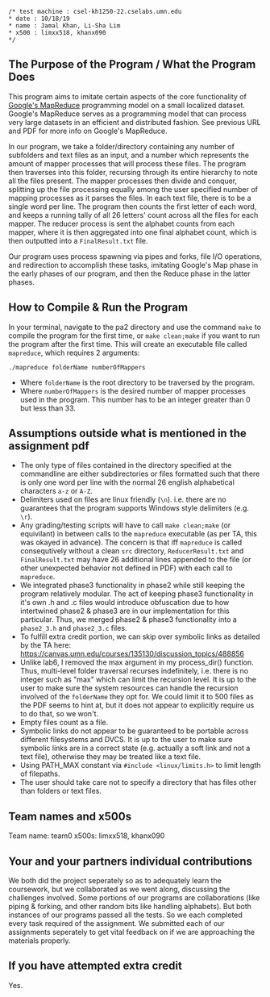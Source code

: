     /* test machine : csel-kh1250-22.cselabs.umn.edu
    * date : 10/18/19
    * name : Jamal Khan, Li-Sha Lim
    * x500 : limxx518, khanx090
    */

## The Purpose of the Program / What the Program Does

This program aims to imitate certain aspects of the core functionality of [Google's MapReduce](https://ai.google/research/pubs/pub62) programming model on a small localized dataset. Google's MapReduce serves as a programming model that can process very large datasets in an efficient and distributed fashion. See previous URL and PDF for more info on Google's MapReduce.

In our program, we take a folder/directory containing any number of subfolders and text files as an input, and a number which represents the amount of mapper processes that will process these files. The program then traverses into this folder, recursing through its entire hierarchy to note all the files present. The mapper processes then divide and conquer, splitting up the file processing equally among the user specified number of mapping processes as it parses the files. In each text file, there is to be a single word per line. The program then counts the first letter of each word, and keeps a running tally of all 26 letters' count across all the files for each mapper. The reducer process is sent the alphabet counts from each mapper, where it is then aggregated into one final alphabet count, which is then outputted into a ```FinalResult.txt``` file.

Our program uses process spawning via pipes and forks, file I/O operations, and redirection to accomplish these tasks, imitating Google's Map phase in the early phases of our program, and then the Reduce phase in the latter phases.

## How to Compile & Run the Program
In your terminal, navigate to the pa2 directory and use the command ```make``` to compile the program for the first time, or ```make clean;make``` if you want to run the program after the first time. This will create an executable file called ```mapreduce```, which requires 2 arguments:

```shell
./mapreduce folderName numberOfMappers
```
- Where ```folderName``` is the root directory to be traversed by the program.
- Where ```numberOfMappers``` is the desired number of mapper processes used in the program. This number has to be an integer greater than 0 but less than 33.

## Assumptions outside what is mentioned in the assignment pdf
- The only type of files contained in the directory specified at the commandline are either subdirectories or files formatted such that there is only one word per line with the normal 26 english alphabetical characters ``a-z`` or ```A-Z```.
- Delimiters used on files are linux friendly (```\n```). i.e. there are no guarantees that the program supports Windows style delimiters (e.g. ```\r```).
- Any grading/testing scripts will have to call ```make clean;make``` (or equivilant) in between calls to the ```mapreduce``` executable (as per TA, this was okayed in advance). The concern is that iff ```mapreduce``` is called consequtively without a clean ```src``` directory, ```ReducerResult.txt``` and ```FinalResult.txt``` may have 26 additional lines appended to the file (or other unexpected behavior not defined in PDF) with each call to ```mapreduce```.
- We integrated phase3 functionality in phase2 while still keeping the program relatively modular. The act of keeping phase3 functionality in it's own .h and .c files would introduce obfuscation due to how intertwined phase2 & phase3 are in our implementation for this particular. Thus, we merged phase2 & phase3 functionality into a ```phase2_3.h``` and ```phase2_3.c``` files.
- To fulfill extra credit portion, we can skip over symbolic links as detailed by the TA here: https://canvas.umn.edu/courses/135130/discussion_topics/488856
- Unlike lab6, I removed the max argument in my process_dir() function. Thus, multi-level folder traversal recurses indefinitely, i.e. there is no integer such as "max" which can limit the recursion level. It is up to the user to make sure the system resources can handle the recursion involved of the ```folderName``` they opt for. We could limit it to 500 files as the PDF seems to hint at, but it does not appear to explicitly require us to do that, so we won't.
- Empty files count as a file.
- Symbolic links do not appear to be guaranteed to be portable across different filesystems and DVCS. It is up to the user to make sure symbolic links are in a correct state (e.g. actually a soft link and not a text file), otherwise they may be treated like a text file.
- Using PATH_MAX constant via ```#include <linux/limits.h>``` to limit length of filepaths.
- The user should take care not to specify a directory that has files other than folders or text files.

## Team names and x500s
Team name: team0
x500s: limxx518, khanx090

## Your and your partners individual contributions
We both did the project seperately so as to adequately learn the coursework, but we collaborated as we went along, discussing the challenges involved. Some portions of our programs are collaborations (like piping & forking, and other random bits like handling alphabets). But both instances of our programs passed all the tests. So we each completed every task required of the assignment. We submitted each of our assignments seperately to get vital feedback on if we are approaching the materials properly.

## If you have attempted extra credit
Yes.